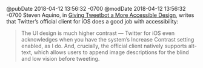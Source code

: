 @pubDate 2018-04-12 13:56:32 -0700
@modDate 2018-04-12 13:56:32 -0700
Steven Aquino, in <a href="https://www.stevensblog.co/blogs/giving-tweetbot-a-more-accessible-design">Giving Tweetbot a More Accessible Design</a>, writes that Twitter’s official client for iOS does a good job with accessibility:

>The UI design is much higher contrast — Twitter for iOS even acknowledges when you have the system’s Increase Contrast setting  enabled, as I do. And, crucially, the official client natively supports alt-text, which allows users to append image descriptions for the blind and low vision before tweeting.

